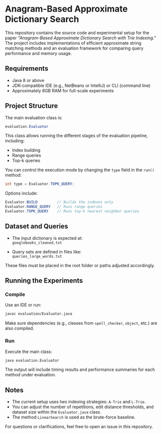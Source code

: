 # Anagram-Based Approximate Dictionary Search

This repository contains the source code and experimental setup for the paper _"Anagram-Based Approximate Dictionary Search with Trie Indexing."_ The project includes implementations of efficient approximate string matching methods and an evaluation framework for comparing query performance and memory usage.

## Requirements

- Java 8 or above
- JDK-compatible IDE (e.g., NetBeans or IntelliJ) or CLI (command line)
- Approximately 8GB RAM for full-scale experiments

## Project Structure

The main evaluation class is:

```java
evaluation.Evaluator
```

This class allows running the different stages of the evaluation pipeline, including:

- Index building
- Range queries
- Top-k queries

You can control the execution mode by changing the `type` field in the `run()` method:

```java
int type = Evaluator.TOPK_QUERY;
```

Options include:

```java
Evaluator.BUILD         // Builds the indexes only
Evaluator.RANGE_QUERY   // Runs range queries
Evaluator.TOPK_QUERY    // Runs top-k nearest neighbor queries
```

## Dataset and Queries

- The input dictionary is expected at:  
  `googlebooks_cleaned.txt`

- Query sets are defined in files like:  
  `queries_large_words.txt`

These files must be placed in the root folder or paths adjusted accordingly.

## Running the Experiments

### Compile

Use an IDE or run:

```bash
javac evaluation/Evaluator.java
```

Make sure dependencies (e.g., classes from `spell_checker`, `object`, etc.) are also compiled.

### Run

Execute the main class:

```bash
java evaluation.Evaluator
```

The output will include timing results and performance summaries for each method under evaluation.

## Notes

- The current setup uses two indexing strategies: `A-Trie` and `L-Trie`.
- You can adjust the number of repetitions, edit distance thresholds, and dataset size within the `Evaluator.java` class.
- The method `LinearSearch` is used as the brute-force baseline.

<!-- ## Citation

If you use this code in your own work, please consider citing our paper:

> _Title: Anagram-Based Approximate Dictionary Search with Trie Indexing_  
> _Authors: [Redacted for review]_  
> Submitted to: *Computing Journal*, 2025.

--- -->

For questions or clarifications, feel free to open an issue in this repository.
